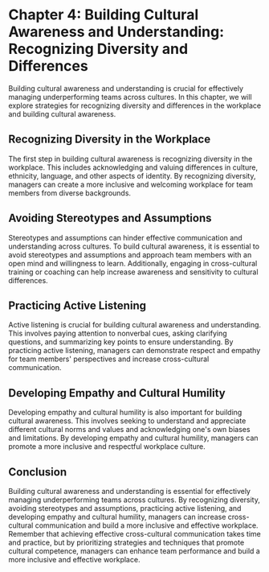 Chapter 4: Building Cultural Awareness and Understanding: Recognizing Diversity and Differences
===============================================================================================

Building cultural awareness and understanding is crucial for effectively managing underperforming teams across cultures. In this chapter, we will explore strategies for recognizing diversity and differences in the workplace and building cultural awareness.

Recognizing Diversity in the Workplace
--------------------------------------

The first step in building cultural awareness is recognizing diversity in the workplace. This includes acknowledging and valuing differences in culture, ethnicity, language, and other aspects of identity. By recognizing diversity, managers can create a more inclusive and welcoming workplace for team members from diverse backgrounds.

Avoiding Stereotypes and Assumptions
------------------------------------

Stereotypes and assumptions can hinder effective communication and understanding across cultures. To build cultural awareness, it is essential to avoid stereotypes and assumptions and approach team members with an open mind and willingness to learn. Additionally, engaging in cross-cultural training or coaching can help increase awareness and sensitivity to cultural differences.

Practicing Active Listening
---------------------------

Active listening is crucial for building cultural awareness and understanding. This involves paying attention to nonverbal cues, asking clarifying questions, and summarizing key points to ensure understanding. By practicing active listening, managers can demonstrate respect and empathy for team members' perspectives and increase cross-cultural communication.

Developing Empathy and Cultural Humility
----------------------------------------

Developing empathy and cultural humility is also important for building cultural awareness. This involves seeking to understand and appreciate different cultural norms and values and acknowledging one's own biases and limitations. By developing empathy and cultural humility, managers can promote a more inclusive and respectful workplace culture.

Conclusion
----------

Building cultural awareness and understanding is essential for effectively managing underperforming teams across cultures. By recognizing diversity, avoiding stereotypes and assumptions, practicing active listening, and developing empathy and cultural humility, managers can increase cross-cultural communication and build a more inclusive and effective workplace. Remember that achieving effective cross-cultural communication takes time and practice, but by prioritizing strategies and techniques that promote cultural competence, managers can enhance team performance and build a more inclusive and effective workplace.
